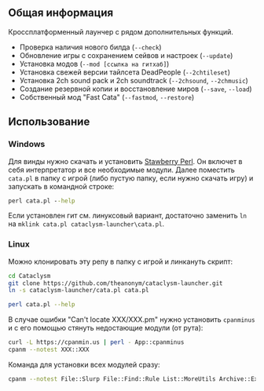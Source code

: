 ## Общая информация
Кроссплатформенный лаунчер с рядом дополнительных функций.
- Проверка наличия нового билда (`--check`)
- Обновление игры с сохранением сейвов и настроек (`--update`)
- Установка модов (`--mod [ссылка на гитхаб]`)
- Установка свежей версии тайлсета DeadPeople (`--2chtileset`)
- Установка 2ch sound pack и 2ch soundtrack (`--2chsound`, `--2chmusic`)
- Создание резервной копии и восстановление миров (`--save`, `--load`)
- Собственный мод "Fast Cata" (`--fastmod`, `--restore`)

## Использование

### Windows
Для винды нужно скачать и установить [Stawberry Perl](http://strawberryperl.com/). Он включет в себя интерпретатор и все необходимые модули.
Далее поместить `cata.pl` в папку с игрой (либо пустую папку, если нужно скачать игру) и запускать в командной строке:
```bat
perl cata.pl --help
```
Если установлен гит см. линуксовый вариант, достаточно заменить `ln` на `mklink cata.pl cataclysm-launcher\cata.pl`.

### Linux
Можно клонировать эту репу в папку с игрой и линкануть скрипт:
```bash
cd Cataclysm
git clone https://github.com/theanonym/cataclysm-launcher.git
ln -s cataclysm-launcher/cata.pl cata.pl

perl cata.pl --help
```

В случае ошибки "Can't locate ХХХ/XXX.pm" нужно установить `cpanminus` и с его помощью стянуть недостающие модули (от рута):
```bash
curl -L https://cpanmin.us | perl - App::cpanminus
cpanm --notest XXX::XXX
```
Команда для установки всех модулей сразу:
```bash
cpanm --notest File::Slurp File::Find::Rule List::MoreUtils Archive::Extract LWP JSON
```
